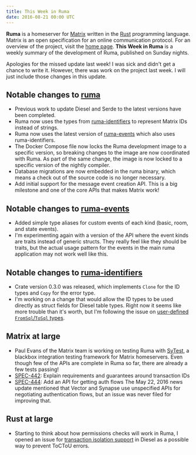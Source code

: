 ```yaml
---
title: This Week in Ruma
date: 2016-08-21 00:00 UTC
---
```


**Ruma** is a homeserver for [Matrix](https://matrix.org) written in the [Rust](https://www.rust-lang.org/) programming language.
Matrix is an open specification for an online communication protocol.
For an overview of the project, visit the [home page](/).
**This Week in Ruma** is a weekly summary of the development of Ruma, published on Sunday nights.

Apologies for the missed update last week!
I was sick and didn't get a chance to write it.
However, there was work on the project last week.
I will just include those changes in this update.

## Notable changes to [ruma](https://github.com/ruma/ruma)

* Previous work to update Diesel and Serde to the latest versions have been completed.
* Ruma now uses the types from [ruma-identifiers](https://github.com/ruma/ruma-identifiers) to represent Matrix IDs instead of strings.
* Ruma now uses the latest version of [ruma-events](https://github.com/ruma/ruma-events) which also uses ruma-identifiers.
* The Docker Compose file now locks the Ruma development image to a specific version, so breaking changes to the image are now coordinated with Ruma.
  As part of the same change, the image is now locked to a specific version of the nightly compiler.
* Database migrations are now embedded in the ruma binary, which means a check out of the source code is no longer necessary.
* Add initial support for the message event creation API.
  This is a big milestone and one of the core APIs that makes Matrix work!

## Notable changes to [ruma-events](https://github.com/ruma/ruma-events)

* Added simple type aliases for custom events of each kind (basic, room, and state events).
* I'm experimenting again with a version of the API where the event kinds are traits instead of generic structs.
  They really feel like they should be traits, but the actual usage pattern for the events in the main ruma application may not work well like this.

## Notable changes to [ruma-identifiers](https://github.com/ruma/ruma-identifiers)

* Crate version 0.3.0 was released, which implements `Clone` for the ID types and `Copy` for the error type.
* I'm working on a change that would allow the ID types to be used directly as struct fields for Diesel table types.
  Right now it seems like more trouble than it's worth, but I'm following the issue on [user-defined `FromSql`/`ToSql` types](https://github.com/diesel-rs/diesel/issues/348).

## Matrix at large

* Paul Evans of the Matrix team is working on testing Ruma with [SyTest](https://github.com/matrix-org/sytest), a blackbox integration testing framework for Matrix homeservers.
  Even though few of the APIs are complete in Ruma so far, there are already a few tests passing!
* [SPEC-442](https://matrix.org/jira/browse/SPEC-442): Explain requirements and guarantees around transaction IDs
* [SPEC-444](https://matrix.org/jira/browse/SPEC-444): Add an API for getting auth flows
  The May 22, 2016 news update mentioned that Vector and Synapse use unspecified APIs for negotiating authentication flows, but an issue was never filed for improving that.

## Rust at large

* Starting to think about how permissions checks will work in Ruma, I opened an issue for [transaction isolation support](https://github.com/diesel-rs/diesel/issues/408) in Diesel as a possible way to prevent ToCToU errors.
